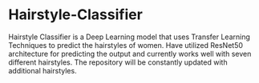 # Hairstyle-Classifier
Hairstyle Classifier is a Deep Learning model that uses Transfer Learning Techniques to predict the hairstyles of women. Have utilized ResNet50 architecture for predicting the output and currently works well with seven different hairstyles. The repository will be constantly updated with additional hairstyles.
